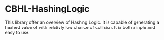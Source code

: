 # CBHL-HashingLogic
This library offer an overview of Hashing Logic. It is capable of generating a hashed value of with relativly low chance of collision. It is both simple and easy to use.
